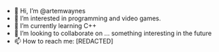 - 👋 Hi, I’m @artemwaynes
- 👀 I’m interested in programming and video games.
- 🌱 I’m currently learning C++
- 💞️ I’m looking to collaborate on ... something interesting in the future
- 📫 How to reach me: [REDACTED]

<!---
artemwaynes/artemwaynes is a ✨ special ✨ repository because its `README.md` (this file) appears on your GitHub profile.
You can click the Preview link to take a look at your changes.
--->
